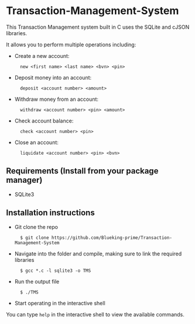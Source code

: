 # Transaction-Management-System

This Transaction Management system built in C uses the SQLite and cJSON libraries.

It allows you to perform multiple operations including:

- Create a new account:

        new <first name> <last name> <bvn> <pin>

- Deposit money into an account:

        deposit <account number> <amount>

- Withdraw money from an account:

        withdraw <account number> <pin> <amount>

- Check account balance:

        check <account number> <pin>
- Close an account:

        liquidate <account number> <pin> <bvn>

## Requirements (Install from your package manager)

- SQLite3

## Installation instructions

- Git clone the repo

        $ git clone https://github.com/Blueking-prime/Transaction-Management-System

- Navigate into the folder and compile, making sure to link the required libraries

        $ gcc *.c -l sqlite3 -o TMS

- Run the output file

        $ ./TMS

- Start operating in the interactive shell

You can type ```help``` in the interactive shell to view the available commands.
